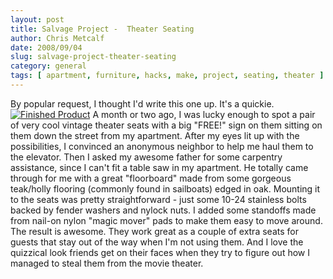 ```yaml
---
layout: post
title: Salvage Project -  Theater Seating
author: Chris Metcalf
date: 2008/09/04
slug: salvage-project-theater-seating
category: general
tags: [ apartment, furniture, hacks, make, project, seating, theater ]
---
```


By popular request, I thought I'd write this one up. It's a quickie.
[![Finished Product](http://farm4.static.flickr.com/3258/2826662669_89198f0518.jpg?v=0)](http://www.flickr.com/photos/chrismetcalf/2826662669/in/set-72157607101676786/)
A month or two ago, I was lucky enough to spot a pair of very cool vintage theater seats with a big "FREE!" sign on them sitting on them down the street from my apartment. After my eyes lit up with the possibilities, I convinced an anonymous neighbor to help me haul them to the elevator. 
Then I asked my awesome father for some carpentry assistance, since I can't fit a table saw in my apartment.
He totally came through for me with a great "floorboard" made from some gorgeous teak/holly flooring (commonly found in sailboats) edged in oak. Mounting it to the seats was pretty straightforward - just some 10-24 stainless bolts backed by fender washers and nylock nuts. I added some standoffs made from nail-on nylon "magic mover" pads to make them easy to move around.
The result is awesome. They work great as a couple of extra seats for guests that stay out of the way when I'm not using them. And I love the quizzical look friends get on their faces when they try to figure out how I managed to steal them from the movie theater.

